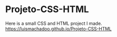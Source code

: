 # Projeto-CSS-HTML
Here is a small CSS and HTML project I made.
https://luismachadoo.github.io/Projeto-CSS-HTML
